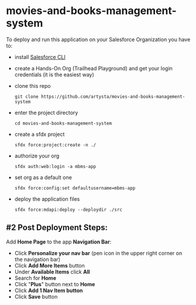 # movies-and-books-management-system

To deploy and run this application on your Salesforce Organization you have to:

 - install [Salesforce CLI](https://developer.salesforce.com/tools/sfdxcli)

 - create a Hands-On Org (Trailhead Playground) and get your login credentials (it is the easiest way)

 - clone this repo

    ```console
    git clone https://github.com/artysta/movies-and-books-management-system
    ```

 - enter the project directory

    ```console
    cd movies-and-books-management-system
    ```
    
 - create a sfdx project

    ```console
    sfdx force:project:create -n ./
    ```
 
 - authorize your org

    ```console
    sfdx auth:web:login -a mbms-app
    ```

 - set org as a default one

    ```console
    sfdx force:config:set defaultusername=mbms-app
    ```

 - deploy the application files
 
    ```console
    sfdx force:mdapi:deploy --deploydir ./src
    ```

## **#2** Post Deployment Steps:

Add **Home Page** to the app **Navigation Bar**:

 - Click **Personalize your nav bar** (pen icon in the upper right corner on the navigation bar)
 - Click **Add More Items** button
 - Under **Available Items** click **All**
 - Search for **Home**
 - Click "**Plus**" button next to **Home**
 - Click **Add 1 Nav Item button**
 - Click **Save** button
